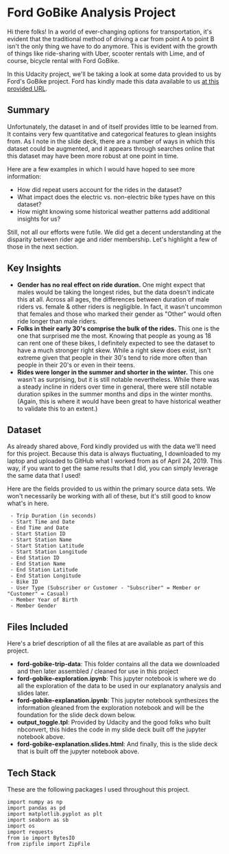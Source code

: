 # Ford GoBike Analysis Project

Hi there folks! In a world of ever-changing options for transportation, it's evident that the traditional method of driving a car from point A to point B isn't the only thing we have to do anymore. This is evident with the growth of things like ride-sharing with Uber, scooter rentals with Lime, and of course, bicycle rental with Ford GoBike.

In this Udacity project, we'll be taking a look at some data provided to us by Ford's GoBike project. Ford has kindly made this data available to us [at this provided URL](https://www.fordgobike.com/system-data).

## Summary

Unfortunately, the dataset in and of itself provides little to be learned from. It contains very few quantitative and categorical features to glean insights from. As I note in the slide deck, there are a number of ways in which this dataset could be augmented, and it appears through searches online that this dataset may have been more robust at one point in time.

Here are a few examples in which I would have hoped to see more information:

 - How did repeat users account for the rides in the dataset?
 - What impact does the electric vs. non-electric bike types have on this dataset?
 - How might knowing some historical weather patterns add additional insights for us?

Still, not all our efforts were futile. We did get a decent understanding at the disparity between rider age and rider membership. Let's highlight a few of those in the next section.

## Key Insights

 - **Gender has no real effect on ride duration.** One might expect that males would be taking the longest rides, but the data doesn't indicate this at all. Across all ages, the differences between duration of male riders vs. female & other riders is negligible. In fact, it wasn't uncommon that females and those who marked their gender as "Other" would often ride longer than male riders.
 - **Folks in their early 30's comprise the bulk of the rides.** This one is the one that surprised me the most. Knowing that people as young as 18 can rent one of these bikes, I definitely expected to see the dataset to have a much stronger right skew. While a right skew does exist, isn't extreme given that people in their 30's tend to ride more often than people in their 20's or even in their teens.
 - **Rides were longer in the summer and shorter in the winter.** This one wasn't as surprising, but it is still notable nevertheless. While there was a steady incline in riders over time in general, there were still notable duration spikes in the summer months and dips in the winter months. (Again, this is where it would have been great to have historical weather to validate this to an extent.)

## Dataset

As already shared above, Ford kindly provided us with the data we'll need for this project. Because this data is always fluctuating, I downloaded to my laptop and uploaded to GitHub what I worked from as of April 24, 2019. This way, if you want to get the same results that I did, you can simply leverage the same data that I used!

Here are the fields provided to us within the primary source data sets. We won't necessarily be working with all of these, but it's still good to know what's in here.

```
 - Trip Duration (in seconds)
 - Start Time and Date
 - End Time and Date
 - Start Station ID
 - Start Station Name
 - Start Station Latitude
 - Start Station Longitude
 - End Station ID
 - End Station Name
 - End Station Latitude
 - End Station Longitude
 - Bike ID
 - User Type (Subscriber or Customer - "Subscriber" = Member or "Customer" = Casual)
 - Member Year of Birth
 - Member Gender
```

## Files Included

Here's a brief description of all the files at are available as part of this project.

 - **ford-gobike-trip-data**: This folder contains all the data we downloaded and then later assembled / cleaned for use in this project
 - **ford-gobike-exploration.ipynb**: This jupyter notebook is where we do all the exploration of the data to be used in our explanatory analysis and slides later.
 - **ford-gobike-explanation.ipynb**: This jupyter notebook synthesizes the information gleaned from the exploration notebook and will be the foundation for the slide deck down below.
  - **output_toggle.tpl**: Provided by Udacity and the good folks who built nbconvert, this hides the code in my slide deck built off the jupyter notebook above.
 - **ford-gobike-explanation.slides.html**: And finally, this is the slide deck that is built off the jupyter notebook above.

## Tech Stack

These are the following packages I used throughout this project.

```
import numpy as np
import pandas as pd
import matplotlib.pyplot as plt
import seaborn as sb
import os
import requests
from io import BytesIO
from zipfile import ZipFile
```
